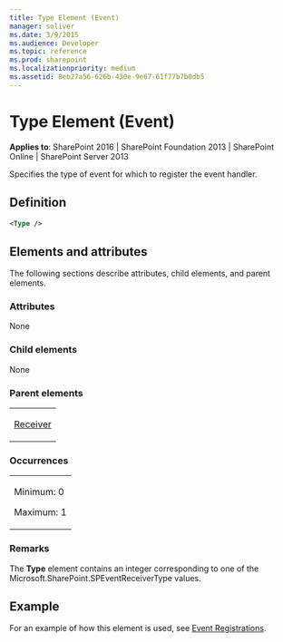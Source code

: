 ```yaml
---
title: Type Element (Event)
manager: soliver
ms.date: 3/9/2015
ms.audience: Developer
ms.topic: reference
ms.prod: sharepoint
ms.localizationpriority: medium
ms.assetid: 8eb27a56-626b-430e-9e67-61f77b7b0db5
---
```


# Type Element (Event)

**Applies to**: SharePoint 2016 | SharePoint Foundation 2013 | SharePoint Online | SharePoint Server 2013

Specifies the type of event for which to register the event handler.

## Definition

```XML
<Type />
```

## Elements and attributes

The following sections describe attributes, child elements, and parent elements.

### Attributes

None

### Child elements

None

### Parent elements

<table>
<colgroup>
<col width="100%" />
</colgroup>
<tbody>
<tr class="odd">
<td align="left"><p><a href="receiver-element-event.md">Receiver</a></p></td>
</tr>
</tbody>
</table>

### Occurrences

<table>
<colgroup>
<col width="100%" />
</colgroup>
<tbody>
<tr class="odd">
<td align="left"><p>Minimum: 0</p>
<p>Maximum: 1</p></td>
</tr>
</tbody>
</table>

### Remarks

The **Type** element contains an integer corresponding to one of the <span sdata="cer" target="T:Microsoft.SharePoint.SPEventReceiverType"><span class="nolink">Microsoft.SharePoint.SPEventReceiverType</span></span> values.

## Example

For an example of how this element is used, see [Event Registrations](event-registrations.md).








